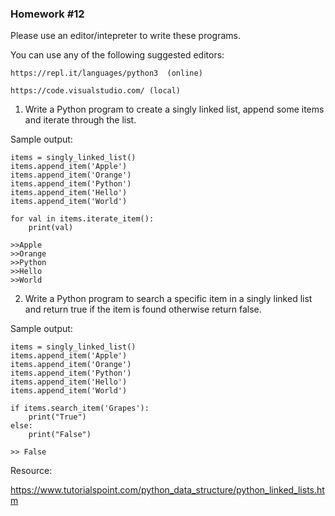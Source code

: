 ### Homework #12

Please use an editor/intepreter to write these programs.

You can use any of the following suggested editors:

```
https://repl.it/languages/python3  (online)

https://code.visualstudio.com/ (local)
```

1. Write a Python program to create a singly linked list, append some items and iterate through the list.

Sample output:

```
items = singly_linked_list()
items.append_item('Apple')
items.append_item('Orange')
items.append_item('Python')
items.append_item('Hello')
items.append_item('World')

for val in items.iterate_item():
    print(val)

>>Apple
>>Orange
>>Python
>>Hello
>>World
```

2. Write a Python program to search a specific item in a singly linked list and return true if the item is found otherwise return false.

Sample output:

```
items = singly_linked_list()
items.append_item('Apple')
items.append_item('Orange')
items.append_item('Python')
items.append_item('Hello')
items.append_item('World')

if items.search_item('Grapes'):
    print("True")
else:
    print("False")
    
>> False
```

Resource:

https://www.tutorialspoint.com/python_data_structure/python_linked_lists.htm

